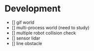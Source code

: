 # Development

- [] gif world
- [] multi-process world (need to study)
- [] multiple robot collision check
- [] sensor lidar
- [] line obstacle